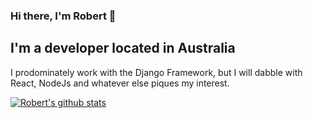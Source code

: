 ### Hi there, I'm Robert 👋

## I'm a developer located in Australia

I prodominately work with the Django Framework, but I will dabble with React, NodeJs and whatever else piques my interest.

[![Robert's github stats](https://github-readme-stats.vercel.app/api?username=rldiao)](https://github.com/anuraghazra/github-readme-stats)
